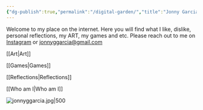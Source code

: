 ```yaml
---
{"dg-publish":true,"permalink":"/digital-garden/","title":"Jonny Garcia Space","tags":["gardenEntry"],"created":"2024-01-01T11:09:40.900-05:00","updated":"2024-01-01T12:02:51.917-05:00"}
---
```


Welcome to my place on the internet. Here you will find what I like, dislike, personal reflections, my ART, my games and etc. Please reach out to me on [Instagram](https://www.instagram.com/art.by.jonny/) or jonnyggarcia@gmail.com


[[Art\|Art]]

[[Games\|Games]]

[[Reflections\|Reflections]]

[[Who am I\|Who am I]]


![jonnyggarcia.jpg|500](/img/user/MEDIA/jonnyggarcia.jpg)